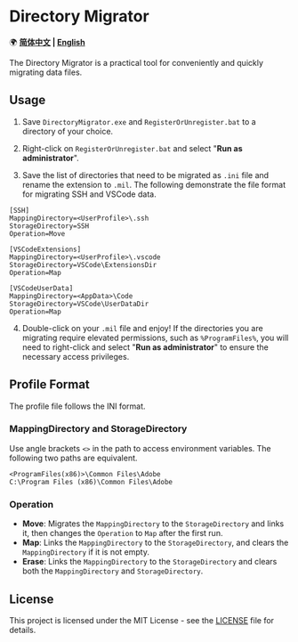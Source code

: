# Directory Migrator

🌍 **[简体中文](README-CN.md) | [English](README.md)**

The Directory Migrator is a practical tool for conveniently and quickly migrating data files.

## Usage

1. Save `DirectoryMigrator.exe` and `RegisterOrUnregister.bat` to a directory of your choice.

2. Right-click on `RegisterOrUnregister.bat` and select "**Run as administrator**".

3. Save the list of directories that need to be migrated as `.ini` file and rename the extension to `.mil`. The following demonstrate the file format for migrating SSH and VSCode data.

```
[SSH]
MappingDirectory=<UserProfile>\.ssh
StorageDirectory=SSH
Operation=Move

[VSCodeExtensions]
MappingDirectory=<UserProfile>\.vscode
StorageDirectory=VSCode\ExtensionsDir
Operation=Map

[VSCodeUserData]
MappingDirectory=<AppData>\Code
StorageDirectory=VSCode\UserDataDir
Operation=Map
```

4. Double-click on your `.mil` file and enjoy! If the directories you are migrating require elevated permissions, such as `%ProgramFiles%`, you will need to right-click and select "**Run as administrator**" to ensure the necessary access privileges.

## Profile Format

The profile file follows the INI format.

### MappingDirectory and StorageDirectory

Use angle brackets `<>` in the path to access environment variables. The following two paths are equivalent.

```
<ProgramFiles(x86)>\Common Files\Adobe
C:\Program Files (x86)\Common Files\Adobe
```

### Operation

- **Move**: Migrates the `MappingDirectory` to the `StorageDirectory` and links it, then changes the `Operation` to `Map` after the first run.
- **Map**: Links the `MappingDirectory` to the `StorageDirectory`, and clears the `MappingDirectory` if it is not empty.
- **Erase**: Links the `MappingDirectory` to the `StorageDirectory` and clears both the `MappingDirectory` and `StorageDirectory`.

## License

This project is licensed under the MIT License - see the [LICENSE](LICENSE.md) file for details.
